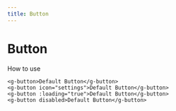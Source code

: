 ```yaml
---
title: Button
---
```


# Button

How to use

<ClientOnly>
<button-demos></button-demos>
</ClientOnly>

```vue
<g-button>Default Button</g-button>
<g-button icon="settings">Default Button</g-button>
<g-button :loading="true">Default Button</g-button>
<g-button disabled>Default Button</g-button>
```
